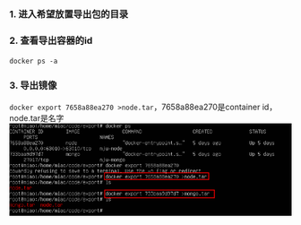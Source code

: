 ### 1. 进入希望放置导出包的目录
### 2. 查看导出容器的id
`docker ps -a`
### 3. 导出镜像
`docker export 7658a88ea270 >node.tar`，7658a88ea270是container id，node.tar是名字  
![导出镜像](../assets/Docker/export.png)  
